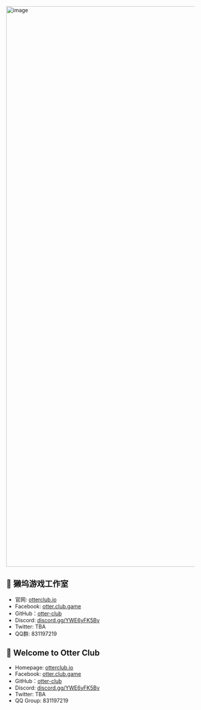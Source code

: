 <img width="1493" alt="image" src="https://github.com/otter-club/.github/assets/4829591/77181ca4-214d-43b6-abc8-51c6097c638c">

## 🦦 獭坞游戏工作室 

* 官网: [otterclub.io](https://otterclub.io/)
* Facebook: [otter.club.game](facebook.com/otter.club.game)
* GitHub：[otter-club](https://github.com/otter-club)
* Discord: [discord.gg/YWE6yFK5Bv](https://discord.gg/YWE6yFK5Bv)
* Twitter: TBA
* QQ群: 831197219

## 👏 Welcome to Otter Club

* Homepage: [otterclub.io](https://otterclub.io/)
* Facebook: [otter.club.game](facebook.com/otter.club.game)
* GitHub：[otter-club](https://github.com/otter-club)
* Discord: [discord.gg/YWE6yFK5Bv](https://discord.gg/YWE6yFK5Bv)
* Twitter: TBA
* QQ Group: 831197219
